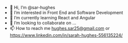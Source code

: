 - 👋 Hi, I’m @sar-hughes
- 👀 I’m interested in Front End and Software Development
- 🌱 I’m currently learning React and Angular
- 💞️ I’m looking to collaborate on ...
- 📫 How to reach me hughes.sar25@gmail.com or https://www.linkedin.com/in/sarah-hughes-556135224/

<!---
sar-hughes/sar-hughes is a ✨ special ✨ repository because its `README.md` (this file) appears on your GitHub profile.
You can click the Preview link to take a look at your changes.
--->
